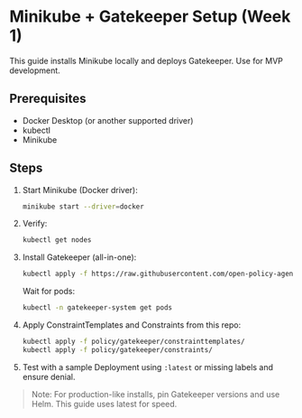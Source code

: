 # Minikube + Gatekeeper Setup (Week 1)

This guide installs Minikube locally and deploys Gatekeeper. Use for MVP development.

## Prerequisites
- Docker Desktop (or another supported driver)
- kubectl
- Minikube

## Steps
1. Start Minikube (Docker driver):
   ```bash
   minikube start --driver=docker
   ```
2. Verify:
   ```bash
   kubectl get nodes
   ```
3. Install Gatekeeper (all-in-one):
   ```bash
   kubectl apply -f https://raw.githubusercontent.com/open-policy-agent/gatekeeper/master/deploy/gatekeeper.yaml
   ```
   Wait for pods:
   ```bash
   kubectl -n gatekeeper-system get pods
   ```
4. Apply ConstraintTemplates and Constraints from this repo:
   ```bash
   kubectl apply -f policy/gatekeeper/constrainttemplates/
   kubectl apply -f policy/gatekeeper/constraints/
   ```
5. Test with a sample Deployment using `:latest` or missing labels and ensure denial.

> Note: For production-like installs, pin Gatekeeper versions and use Helm. This guide uses latest for speed.
